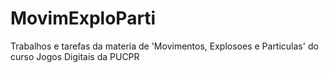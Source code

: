 # MovimExploParti
Trabalhos e tarefas da materia de 'Movimentos, Explosoes e Particulas' do curso Jogos Digitais da PUCPR
